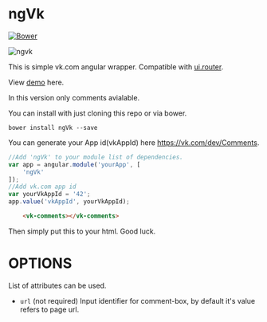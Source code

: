 # ngVk

[![Bower](https://img.shields.io/bower/l/bootstrap.svg)]()

![ngvk](https://cloud.githubusercontent.com/assets/8617379/13033413/6de59018-d326-11e5-8415-b7d6bc69d590.png)


This is simple vk.com angular wrapper. Compatible with [ui.router](https://github.com/angular-ui/ui-router).

View [demo](http://shekspir55.github.io/ngVk/) here.

In this version only comments avialable.

You can install with just cloning this repo or via bower.

`bower install ngVk --save`

You can generate your App id(vkAppId) here https://vk.com/dev/Comments.

```js
//Add 'ngVk' to your module list of dependencies.
var app = angular.module('yourApp', [
	'ngVk'
]);
//Add vk.com app id
var yourVkAppId = '42';
app.value('vkAppId', yourVkAppId);

````

```html
    <vk-comments></vk-comments>
```
Then simply put this to your html. Good luck.

# OPTIONS
List of attributes can be used.
* `url` (not required) Input identifier for comment-box, by default it's value refers to page url.

